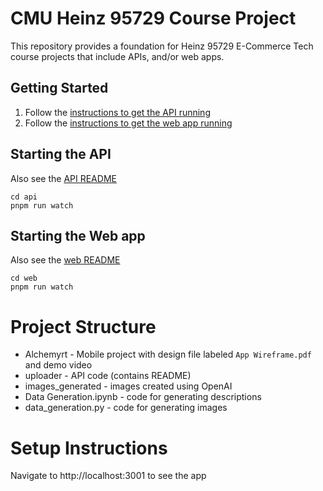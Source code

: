# CMU Heinz 95729 Course Project

This repository provides a foundation for Heinz 95729 E-Commerce Tech course projects that include APIs, and/or web apps.

## Getting Started

1. Follow the [instructions to get the API running](api)
1. Follow the [instructions to get the web app running](web)

## Starting the API

Also see the [API README](api/README.md)

```Shell
cd api
pnpm run watch
```

## Starting the Web app

Also see the [web README](web/README.md)

```Shell
cd web
pnpm run watch
```


# Project Structure

* Alchemyrt - Mobile project with design file labeled `App Wireframe.pdf` and demo video
* uploader - API code (contains README)
* images_generated - images created using OpenAI
* Data Generation.ipynb - code for generating descriptions
* data_generation.py - code for generating images

# Setup Instructions


Navigate to http://localhost:3001 to see the app
